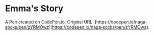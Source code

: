 # Emma's Story

A Pen created on CodePen.io. Original URL: [https://codepen.io/naga-socks/pen/zYRMOwz](https://codepen.io/naga-socks/pen/zYRMOwz).

